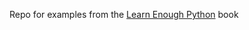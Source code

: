Repo for examples from the [Learn Enough Python](https://learning.oreilly.com/library/view/learn-enough-python/9780138051143/) book
